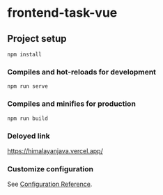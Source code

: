# frontend-task-vue

## Project setup
```
npm install
```

### Compiles and hot-reloads for development
```
npm run serve
```

### Compiles and minifies for production
```
npm run build
```
### Deloyed link
 https://himalayanjava.vercel.app/
### Customize configuration
See [Configuration Reference](https://cli.vuejs.org/config/).
